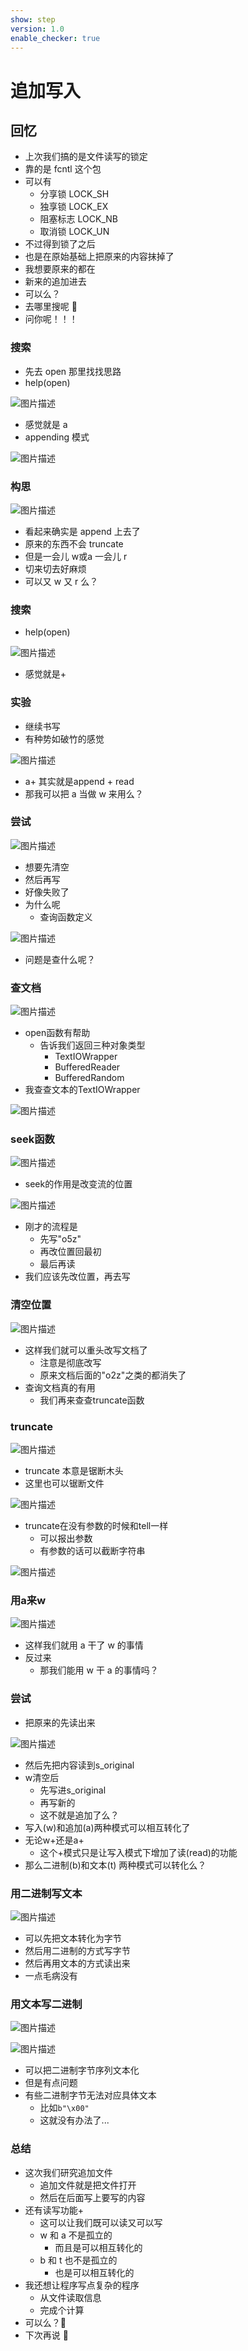 ```yaml
---
show: step
version: 1.0
enable_checker: true
---
```


# 追加写入

## 回忆

- 上次我们搞的是文件读写的锁定
- 靠的是 fcntl 这个包
- 可以有
  - 分享锁 LOCK_SH
  - 独享锁 LOCK_EX
  - 阻塞标志 LOCK_NB
  - 取消锁 LOCK_UN
- 不过得到锁了之后
- 也是在原始基础上把原来的内容抹掉了
- 我想要原来的都在
- 新来的追加进去
- 可以么？
- 去哪里搜呢 🤔
- 问你呢！！！

### 搜索

- 先去 open 那里找找思路
- help(open)

![图片描述](https://doc.shiyanlou.com/courses/uid1190679-20210826-1629975180837)

- 感觉就是 a
- appending 模式

![图片描述](https://doc.shiyanlou.com/courses/uid1190679-20210826-1629975158377)

### 构思

![图片描述](https://doc.shiyanlou.com/courses/uid1190679-20220312-1647092434616)

- 看起来确实是 append 上去了
- 原来的东西不会 truncate
- 但是一会儿 w或a 一会儿 r
- 切来切去好麻烦
- 可以又 w 又 r 么？

### 搜索

- help(open)

![图片描述](https://doc.shiyanlou.com/courses/uid1190679-20210826-1629975180837)

- 感觉就是+

### 实验

- 继续书写
- 有种势如破竹的感觉

![图片描述](https://doc.shiyanlou.com/courses/uid1190679-20210826-1629975528341)

- a+ 其实就是append + read
- 那我可以把 a 当做 w 来用么？

### 尝试

![图片描述](https://doc.shiyanlou.com/courses/uid1190679-20210826-1629975611673)

- 想要先清空
- 然后再写
- 好像失败了
- 为什么呢
	- 查询函数定义

![图片描述](https://doc.shiyanlou.com/courses/uid1190679-20220404-1649035251696)

- 问题是查什么呢？

### 查文档

![图片描述](https://doc.shiyanlou.com/courses/uid1190679-20220404-1649035272522)

- open函数有帮助
	- 告诉我们返回三种对象类型
		- TextIOWrapper
		- BufferedReader
		- BufferedRandom
- 我查查文本的TextIOWrapper

![图片描述](https://doc.shiyanlou.com/courses/uid1190679-20220404-1649035346264)

### seek函数

![图片描述](https://doc.shiyanlou.com/courses/uid1190679-20220404-1649035540865)

- seek的作用是改变流的位置

![图片描述](https://doc.shiyanlou.com/courses/uid1190679-20210826-1629975611673)

- 刚才的流程是
	- 先写"o5z"
	- 再改位置回最初
	- 最后再读
- 我们应该先改位置，再去写

### 清空位置

![图片描述](https://doc.shiyanlou.com/courses/uid1190679-20210826-1629975904653)

- 这样我们就可以重头改写文档了
	- 注意是彻底改写
	- 原来文档后面的"o2z"之类的都消失了
- 查询文档真的有用
	- 我们再来查查truncate函数


### truncate

![图片描述](https://doc.shiyanlou.com/courses/uid1190679-20220404-1649036091968)

- truncate 本意是锯断木头
- 这里也可以锯断文件

![图片描述](https://doc.shiyanlou.com/courses/uid1190679-20220404-1649036027947)

- truncate在没有参数的时候和tell一样
	- 可以报出参数
	- 有参数的话可以截断字符串

![图片描述](https://doc.shiyanlou.com/courses/uid1190679-20220404-1649036299115)

### 用a来w

![图片描述](https://doc.shiyanlou.com/courses/uid1190679-20220404-1649036484737)

- 这样我们就用 a 干了 w 的事情
- 反过来
	- 那我们能用 w 干 a 的事情吗？

### 尝试

- 把原来的先读出来

![图片描述](https://doc.shiyanlou.com/courses/uid1190679-20220312-1647093212131)

- 然后先把内容读到s_original
- w清空后
	- 先写进s_original
	- 再写新的
	- 这不就是追加了么？
- 写入(w)和追加(a)两种模式可以相互转化了
- 无论w+还是a+
	- 这个+模式只是让写入模式下增加了读(read)的功能
- 那么二进制(b)和文本(t) 两种模式可以转化么？

### 用二进制写文本

![图片描述](https://doc.shiyanlou.com/courses/uid1190679-20220404-1649037555426)

- 可以先把文本转化为字节
- 然后用二进制的方式写字节
- 然后再用文本的方式读出来
- 一点毛病没有

### 用文本写二进制

![图片描述](https://doc.shiyanlou.com/courses/uid1190679-20220404-1649037577870)

![图片描述](https://doc.shiyanlou.com/courses/uid1190679-20220404-1649037666269)

- 可以把二进制字节序列文本化
- 但是有点问题
- 有些二进制字节无法对应具体文本
	- 比如`b"\x00"`
	- 这就没有办法了...

### 总结

- 这次我们研究追加文件
  - 追加文件就是把文件打开
  - 然后在后面写上要写的内容
- 还有读写功能+
  - 这可以让我们既可以读又可以写
  - w 和 a 不是孤立的
	- 而且是可以相互转化的
  - b 和 t 也不是孤立的
	- 也是可以相互转化的  
- 我还想让程序写点复杂的程序
  - 从文件读取信息
  - 完成个计算
- 可以么？🤔
- 下次再说 👋
